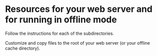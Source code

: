 # Resources for your web server and for running in offline mode
Follow the instructions for each of the subdirectories.

Customize and copy files to the root of your web server (or your offline cache directory).
